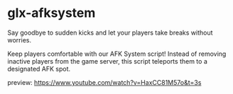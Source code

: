 # glx-afksystem
Say goodbye to sudden kicks and let your players take breaks without worries.

Keep players comfortable with our AFK System script! Instead of removing inactive players from the game server, this script teleports them to a designated AFK spot.


preview:
https://www.youtube.com/watch?v=HaxCC81M57o&t=3s

